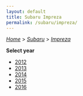 ```yaml
---
layout: default
title: Subaru Impreza
permalink: /subaru/impreza/
---
```

[*Home*](/) > [*Subaru*](/subaru/) > [*Impreza*](/subaru/impreza/)

**Select year**

- [2012](/subaru/impreza/2012/)
- [2013](/subaru/impreza/2013/)
- [2014](/subaru/impreza/2014/)
- [2015](/subaru/impreza/2015/)
- [2016](/subaru/impreza/2016/)